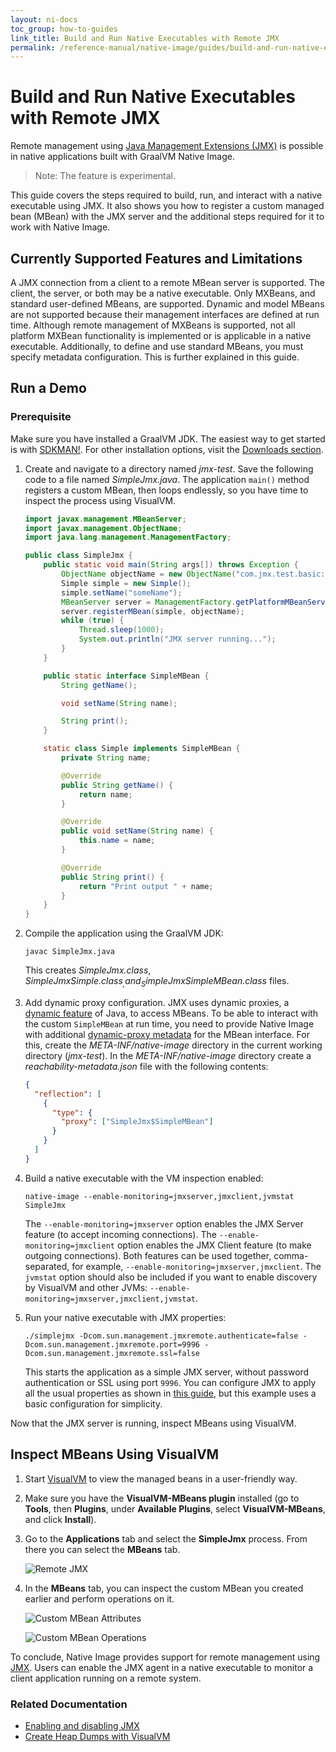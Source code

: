 ```yaml
---
layout: ni-docs
toc_group: how-to-guides
link_title: Build and Run Native Executables with Remote JMX
permalink: /reference-manual/native-image/guides/build-and-run-native-executable-with-remote-jmx/
---
```


# Build and Run Native Executables with Remote JMX

Remote management using [Java Management Extensions (JMX)](https://www.oracle.com/java/technologies/javase/javamanagement.html) is possible in native applications built with GraalVM Native Image.

> Note: The feature is experimental.

This guide covers the steps required to build, run, and interact with a native executable using JMX.
It also shows you how to register a custom managed bean (MBean) with the JMX server and the additional steps required for it to work with Native Image.

## Currently Supported Features and Limitations

A JMX connection from a client to a remote MBean server is supported. 
The client, the server, or both may be a native executable.
Only MXBeans, and standard user-defined MBeans, are supported. 
Dynamic and model MBeans are not supported because their management interfaces are defined at run time. 
Although remote management of MXBeans is supported, not all platform MXBean functionality is implemented or is applicable in a native executable. 
Additionally, to define and use standard MBeans, you must specify metadata configuration. 
This is further explained in this guide.

## Run a Demo

### Prerequisite 
Make sure you have installed a GraalVM JDK.
The easiest way to get started is with [SDKMAN!](https://sdkman.io/jdks#graal).
For other installation options, visit the [Downloads section](https://www.graalvm.org/downloads/).

1. Create and navigate to a directory named _jmx-test_. Save the following code to a file named _SimpleJmx.java_. The application `main()` method registers a custom MBean, then loops endlessly, so you have time to inspect the process using VisualVM.
    ```java
    import javax.management.MBeanServer;
    import javax.management.ObjectName;
    import java.lang.management.ManagementFactory;

    public class SimpleJmx {
        public static void main(String args[]) throws Exception {
            ObjectName objectName = new ObjectName("com.jmx.test.basic:name=simple");
            Simple simple = new Simple();
            simple.setName("someName");
            MBeanServer server = ManagementFactory.getPlatformMBeanServer();
            server.registerMBean(simple, objectName);
            while (true) {
                Thread.sleep(1000);
                System.out.println("JMX server running...");
            }
        }

        public static interface SimpleMBean {
            String getName();

            void setName(String name);

            String print();
        }

        static class Simple implements SimpleMBean {
            private String name;

            @Override
            public String getName() {
                return name;
            }

            @Override
            public void setName(String name) {
                this.name = name;
            }

            @Override
            public String print() {
                return "Print output " + name;
            }
        }
    }
    ```

2. Compile the application using the GraalVM JDK:
    ```shell 
    javac SimpleJmx.java
    ```
    This creates _SimpleJmx.class_, _SimpleJmx$Simple.class_, and _SimpleJmx$SimpleMBean.class_ files.
   
3. Add dynamic proxy configuration. JMX uses dynamic proxies, a [dynamic feature](../DynamicFeatures.md) of Java, to access MBeans. To be able to interact with the custom `SimpleMBean` at run time, you need to provide Native Image with additional [dynamic-proxy metadata](../ReachabilityMetadata.md#reflection) for the MBean interface. For this, create the _META-INF/native-image_ directory in the current working directory (_jmx-test_). In the _META-INF/native-image_ directory create a _reachability-metadata.json_ file with the following contents:
    ```json
    {
      "reflection": [
        {
          "type": {
            "proxy": ["SimpleJmx$SimpleMBean"]
          }
        }
      ]
    }
    ```

4. Build a native executable with the VM inspection enabled:
    ```shell
    native-image --enable-monitoring=jmxserver,jmxclient,jvmstat SimpleJmx
    ```
    
    The `--enable-monitoring=jmxserver` option enables the JMX Server feature (to accept incoming connections).
    The `--enable-monitoring=jmxclient` option enables the JMX Client feature (to make outgoing connections).
    Both features can be used together, comma-separated, for example, `--enable-monitoring=jmxserver,jmxclient`. 
    The `jvmstat` option should also be included if you want to enable discovery by VisualVM and other JVMs: `--enable-monitoring=jmxserver,jmxclient,jvmstat`.

5. Run your native executable with JMX properties:
    ```shell
    ./simplejmx -Dcom.sun.management.jmxremote.authenticate=false -Dcom.sun.management.jmxremote.port=9996 -Dcom.sun.management.jmxremote.ssl=false
    ```
    
    This starts the application as a simple JMX server, without password authentication or SSL using port `9996`. 
    You can configure JMX to apply all the usual properties as shown in [this guide](https://docs.oracle.com/javadb/10.10.1.2/adminguide/radminjmxenabledisable.html), but this example uses a basic configuration for simplicity.

Now that the JMX server is running, inspect MBeans using VisualVM.

## Inspect MBeans Using VisualVM

1. Start [VisualVM](https://visualvm.github.io/) to view the managed beans in a user-friendly way.

2. Make sure you have the **VisualVM-MBeans plugin** installed (go to **Tools**, then **Plugins**, under **Available Plugins**, select **VisualVM-MBeans**, and click **Install**).

3. Go to the **Applications** tab and select the **SimpleJmx** process.
   From there you can select the **MBeans** tab.

    ![Remote JMX](img/rjmx_monitor.png)

4. In the **MBeans** tab, you can inspect the custom MBean you created earlier and perform operations on it.

    ![Custom MBean Attributes](img/rjmx_attributes.png)

    ![Custom MBean Operations](img/rjmx_operations.png)

To conclude, Native Image provides support for remote management using [JMX](https://www.oracle.com/java/technologies/javase/javamanagement.html).
Users can enable the JMX agent in a native executable to monitor a client application running on a remote system.

### Related Documentation

- [Enabling and disabling JMX](https://docs.oracle.com/javadb/10.10.1.2/adminguide/radminjmxenabledisable.html)
- [Create Heap Dumps with VisualVM](create-heap-dump-from-native-executable.md)